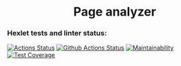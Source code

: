 <h1 align="center">Page analyzer</h1>

### Hexlet tests and linter status:
[![Actions Status](https://github.com/bloodywd/python-project-83/actions/workflows/hexlet-check.yml/badge.svg)](https://github.com/bloodywd/python-project-83/actions)
[![Github Actions Status](https://github.com/bloodywd/python-project-83/actions/workflows/pyci.yml/badge.svg)](https://github.com/bloodywd/python-project-83/actions)
[![Maintainability](https://api.codeclimate.com/v1/badges/b18375dd1b1733fa986d/maintainability)](https://codeclimate.com/github/bloodywd/python-project-83/maintainability)
[![Test Coverage](https://api.codeclimate.com/v1/badges/b18375dd1b1733fa986d/test_coverage)](https://codeclimate.com/github/bloodywd/python-project-83/test_coverage)
